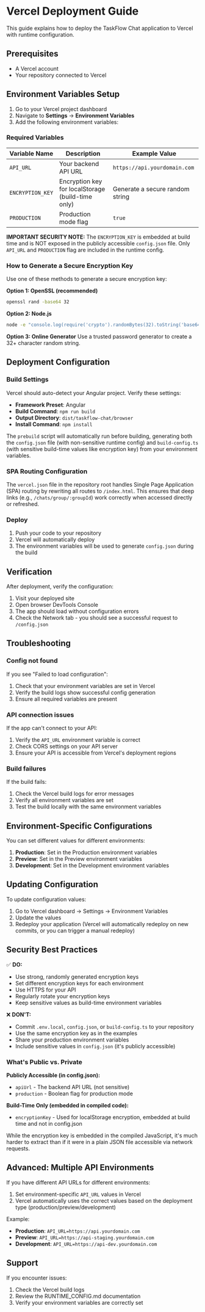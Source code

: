 # Vercel Deployment Guide

This guide explains how to deploy the TaskFlow Chat application to Vercel with runtime configuration.

## Prerequisites

- A Vercel account
- Your repository connected to Vercel

## Environment Variables Setup

1. Go to your Vercel project dashboard
2. Navigate to **Settings** → **Environment Variables**
3. Add the following environment variables:

### Required Variables

| Variable Name | Description | Example Value |
|--------------|-------------|---------------|
| `API_URL` | Your backend API URL | `https://api.yourdomain.com` |
| `ENCRYPTION_KEY` | Encryption key for localStorage (build-time only) | Generate a secure random string |
| `PRODUCTION` | Production mode flag | `true` |

**IMPORTANT SECURITY NOTE:** The `ENCRYPTION_KEY` is embedded at build time and is NOT exposed in the publicly accessible `config.json` file. Only `API_URL` and `PRODUCTION` flag are included in the runtime config.

### How to Generate a Secure Encryption Key

Use one of these methods to generate a secure encryption key:

**Option 1: OpenSSL (recommended)**
```bash
openssl rand -base64 32
```

**Option 2: Node.js**
```bash
node -e "console.log(require('crypto').randomBytes(32).toString('base64'))"
```

**Option 3: Online Generator**
Use a trusted password generator to create a 32+ character random string.

## Deployment Configuration

### Build Settings

Vercel should auto-detect your Angular project. Verify these settings:

- **Framework Preset**: Angular
- **Build Command**: `npm run build`
- **Output Directory**: `dist/taskflow-chat/browser`
- **Install Command**: `npm install`

The `prebuild` script will automatically run before building, generating both the `config.json` file (with non-sensitive runtime config) and `build-config.ts` (with sensitive build-time values like encryption key) from your environment variables.

### SPA Routing Configuration

The `vercel.json` file in the repository root handles Single Page Application (SPA) routing by rewriting all routes to `/index.html`. This ensures that deep links (e.g., `/chats/group/:groupId`) work correctly when accessed directly or refreshed.

### Deploy

1. Push your code to your repository
2. Vercel will automatically deploy
3. The environment variables will be used to generate `config.json` during the build

## Verification

After deployment, verify the configuration:

1. Visit your deployed site
2. Open browser DevTools Console
3. The app should load without configuration errors
4. Check the Network tab - you should see a successful request to `/config.json`

## Troubleshooting

### Config not found

If you see "Failed to load configuration":
1. Check that your environment variables are set in Vercel
2. Verify the build logs show successful config generation
3. Ensure all required variables are present

### API connection issues

If the app can't connect to your API:
1. Verify the `API_URL` environment variable is correct
2. Check CORS settings on your API server
3. Ensure your API is accessible from Vercel's deployment regions

### Build failures

If the build fails:
1. Check the Vercel build logs for error messages
2. Verify all environment variables are set
3. Test the build locally with the same environment variables

## Environment-Specific Configurations

You can set different values for different environments:

1. **Production**: Set in the Production environment variables
2. **Preview**: Set in the Preview environment variables  
3. **Development**: Set in the Development environment variables

## Updating Configuration

To update configuration values:

1. Go to Vercel dashboard → Settings → Environment Variables
2. Update the values
3. Redeploy your application (Vercel will automatically redeploy on new commits, or you can trigger a manual redeploy)

## Security Best Practices

✅ **DO:**
- Use strong, randomly generated encryption keys
- Set different encryption keys for each environment
- Use HTTPS for your API
- Regularly rotate your encryption keys
- Keep sensitive values as build-time environment variables

❌ **DON'T:**
- Commit `.env.local`, `config.json`, or `build-config.ts` to your repository
- Use the same encryption key as in the examples
- Share your production environment variables
- Include sensitive values in `config.json` (it's publicly accessible)

### What's Public vs. Private

**Publicly Accessible (in config.json):**
- `apiUrl` - The backend API URL (not sensitive)
- `production` - Boolean flag for production mode

**Build-Time Only (embedded in compiled code):**
- `encryptionKey` - Used for localStorage encryption, embedded at build time and not in config.json

While the encryption key is embedded in the compiled JavaScript, it's much harder to extract than if it were in a plain JSON file accessible via network requests.

## Advanced: Multiple API Environments

If you have different API URLs for different environments:

1. Set environment-specific `API_URL` values in Vercel
2. Vercel automatically uses the correct values based on the deployment type (production/preview/development)

Example:
- **Production**: `API_URL=https://api.yourdomain.com`
- **Preview**: `API_URL=https://api-staging.yourdomain.com`
- **Development**: `API_URL=https://api-dev.yourdomain.com`

## Support

If you encounter issues:
1. Check the Vercel build logs
2. Review the RUNTIME_CONFIG.md documentation
3. Verify your environment variables are correctly set
